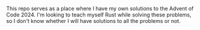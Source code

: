 This repo serves as a place where I have my own solutions to the Advent of Code 2024. I'm looking to teach myself Rust while solving these problems, so I don't know whether I will have solutions to all the problems or not.
